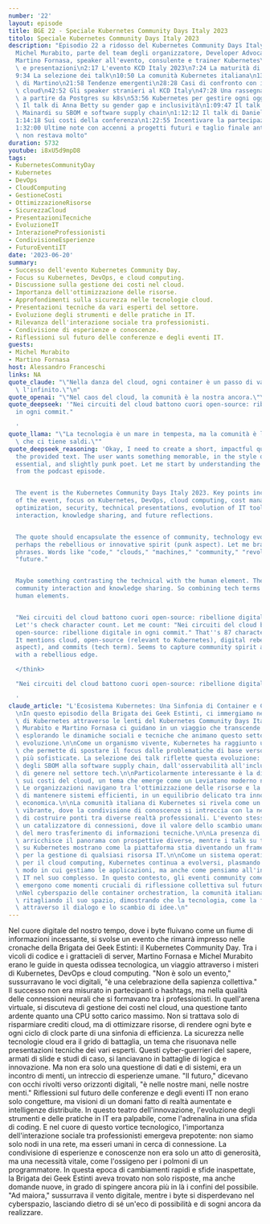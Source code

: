 ```yaml
---
number: '22'
layout: episode
title: BGE 22 - Speciale Kubernetes Community Days Italy 2023
titolo: Speciale Kubernetes Community Days Italy 2023
description: "Episodio 22 a ridosso del Kubernetes Community Days Italy 2023 con:\n\
  Michel Murabito, parte del team degli organizzatore, Developer Advocate at Mia-Platform\n\
  Martino Fornasa, speaker all'evento, consulente e trainer Kubernetes\n\n0:00 Introduzione\
  \ e presentazioni\n2:17 L'evento KCD Italy 2023\n7:24 La maturità di Kubernetes\n\
  9:34 La selezione dei talk\n10:50 La comunità Kubernetes italiana\n13.51 Il talk\
  \ di Martino\n21:58 Tendenze emergenti\n28:28 Casi di confronto con i costi del\
  \ cloud\n42:52 Gli speaker stranieri al KCD Italy\n47:28 Una rassegna di talk interessanti\
  \ a partire da Postgres su k8s\n53:56 Kubernetes per gestire ogni oggetto IT\n1:01:40\
  \ Il talk di Anna Betty su gender gap e inclusività\n1:09:47 Il talk di Paolo\
  \ Mainardi su SBOM e software supply chain\n1:12:12 Il talk di Daniel Oh su observability\n\
  1:14:18 Sui costi della conferenza\n1:22:55 Incentivare la partecipazione alle community\n\
  1:32:00 Ultime note con accenni a progetti futuri e taglio finale anticipato, ma\
  \ non restava molto"
duration: 5732
youtube: i8xU5d9mpD8
tags:
- KubernetesCommunityDay
- Kubernetes
- DevOps
- CloudComputing
- GestioneCosti
- OttimizzazioneRisorse
- SicurezzaCloud
- PresentazioniTecniche
- EvoluzioneIT
- InterazioneProfessionisti
- CondivisioneEsperienze
- FuturoEventiIT
date: '2023-06-20'
summary:
- Successo dell'evento Kubernetes Community Day.
- Focus su Kubernetes, DevOps, e cloud computing.
- Discussione sulla gestione dei costi nel cloud.
- Importanza dell'ottimizzazione delle risorse.
- Approfondimenti sulla sicurezza nelle tecnologie cloud.
- Presentazioni tecniche da vari esperti del settore.
- Evoluzione degli strumenti e delle pratiche in IT.
- Rilevanza dell'interazione sociale tra professionisti.
- Condivisione di esperienze e conoscenze.
- Riflessioni sul futuro delle conferenze e degli eventi IT.
guests:
- Michel Murabito
- Martino Fornasa
host: Alessandro Franceschi
links: NA
quote_claude: "\"Nella danza del cloud, ogni container è un passo di valzer con\
  \ l'infinito.\"\n"
quote_openai: "\"Nel caos del cloud, la comunità è la nostra ancora.\"\n"
quote_deepseek: '"Nei circuiti del cloud battono cuori open-source: ribellione digitale
  in ogni commit."

  '
quote_llama: "\"La tecnologia è un mare in tempesta, ma la comunità è l'ancora\
  \ che ci tiene saldi.\""
quote_deepseek_reasoning: 'Okay, I need to create a short, impactful quote based on
  the provided text. The user wants something memorable, in the style of a modern,
  essential, and slightly punk poet. Let me start by understanding the main themes
  from the podcast episode.


  The event is the Kubernetes Community Days Italy 2023. Key points include the success
  of the event, focus on Kubernetes, DevOps, cloud computing, cost management, resource
  optimization, security, technical presentations, evolution of IT tools, community
  interaction, knowledge sharing, and future reflections.


  The quote should encapsulate the essence of community, technology evolution, and
  perhaps the rebellious or innovative spirit (punk aspect). Let me brainstorm some
  phrases. Words like "code," "clouds," "machines," "community," "revolution," "costs,"
  "future."


  Maybe something contrasting the technical with the human element. The guests discussed
  community interaction and knowledge sharing. So combining tech terms with more poetic,
  human elements.


  "Nei circuiti del cloud battono cuori open-source: ribellione digitale in ogni commit."
  Let''s check character count. Let me count: "Nei circuiti del cloud battono cuori
  open-source: ribellione digitale in ogni commit." That''s 87 characters. Under 150.
  It mentions cloud, open-source (relevant to Kubernetes), digital rebellion (punk
  aspect), and commits (tech term). Seems to capture community spirit and tech evolution
  with a rebellious edge.

  </think>

  "Nei circuiti del cloud battono cuori open-source: ribellione digitale in ogni commit."

  '
claude_article: "L'Ecosistema Kubernetes: Una Sinfonia di Container e Comunità\n\
  \nIn questo episodio della Brigata dei Geek Estinti, ci immergiamo nell'universo\
  \ di Kubernetes attraverso le lenti del Kubernetes Community Days Italy 2023. Michel\
  \ Murabito e Martino Fornasa ci guidano in un viaggio che transcende la mera tecnologia,\
  \ esplorando le dinamiche sociali e tecniche che animano questo settore in continua\
  \ evoluzione.\n\nCome un organismo vivente, Kubernetes ha raggiunto una maturità\
  \ che permette di spostare il focus dalle problematiche di base verso questioni\
  \ più sofisticate. La selezione dei talk riflette questa evoluzione: dalla gestione\
  \ degli SBOM alla software supply chain, dall'osservabilità all'inclusività\
  \ di genere nel settore tech.\n\nParticolarmente interessante è la discussione\
  \ sui costi del cloud, un tema che emerge come un Leviatano moderno nel mare dell'IT.\
  \ Le organizzazioni navigano tra l'ottimizzazione delle risorse e la necessità\
  \ di mantenere sistemi efficienti, in un equilibrio delicato tra innovazione e sostenibilità\
  \ economica.\n\nLa comunità italiana di Kubernetes si rivela come un microcosmo\
  \ vibrante, dove la condivisione di conoscenze si intreccia con la necessità\
  \ di costruire ponti tra diverse realtà professionali. L'evento stesso diventa\
  \ un catalizzatore di connessioni, dove il valore dello scambio umano supera quello\
  \ del mero trasferimento di informazioni tecniche.\n\nLa presenza di speaker internazionali\
  \ arricchisce il panorama con prospettive diverse, mentre i talk su temi come PostgreSQL\
  \ su Kubernetes mostrano come la piattaforma stia diventando un framework universale\
  \ per la gestione di qualsiasi risorsa IT.\n\nCome un sistema operativo distribuito\
  \ per il cloud computing, Kubernetes continua a evolversi, plasmando non solo il\
  \ modo in cui gestiamo le applicazioni, ma anche come pensiamo all'infrastruttura\
  \ IT nel suo complesso. In questo contesto, gli eventi community come il KCD Italy\
  \ emergono come momenti cruciali di riflessione collettiva sul futuro della tecnologia.\n\
  \nNel cyberspazio delle container orchestration, la comunità italiana si sta\
  \ ritagliando il suo spazio, dimostrando che la tecnologia, come la filosofia, prospera\
  \ attraverso il dialogo e lo scambio di idee.\n"
---
```

Nel cuore digitale del nostro tempo, dove i byte fluivano come un fiume di informazioni incessante, si svolse un evento che rimarrà impresso nelle cronache della Brigata dei Geek Estinti: il Kubernetes Community Day. Tra i vicoli di codice e i grattacieli di server, Martino Fornasa e Michel Murabito erano le guide in questa odissea tecnologica, un viaggio attraverso i misteri di Kubernetes, DevOps e cloud computing.
"Non è solo un evento," sussurravano le voci digitali, "è una celebrazione della sapienza collettiva." Il successo non era misurato in partecipanti o hashtags, ma nella qualità delle connessioni neurali che si formavano tra i professionisti. In quell'arena virtuale, si discuteva di gestione dei costi nel cloud, una questione tanto ardente quanto una CPU sotto carico massimo. Non si trattava solo di risparmiare crediti cloud, ma di ottimizzare risorse, di rendere ogni byte e ogni ciclo di clock parte di una sinfonia di efficienza.
La sicurezza nelle tecnologie cloud era il grido di battaglia, un tema che risuonava nelle presentazioni tecniche dei vari esperti. Questi cyber-guerrieri del sapere, armati di slide e studi di caso, si lanciavano in battaglie di logica e innovazione. Ma non era solo una questione di dati e di sistemi, era un incontro di menti, un intreccio di esperienze umane.
"Il futuro," dicevano con occhi rivolti verso orizzonti digitali, "è nelle nostre mani, nelle nostre menti." Riflessioni sul futuro delle conferenze e degli eventi IT non erano solo congetture, ma visioni di un domani fatto di realtà aumentate e intelligenze distribuite.
In questo teatro dell'innovazione, l'evoluzione degli strumenti e delle pratiche in IT era palpabile, come l'adrenalina in una sfida di coding. E nel cuore di questo vortice tecnologico, l'importanza dell'interazione sociale tra professionisti emergeva prepotente: non siamo solo nodi in una rete, ma esseri umani in cerca di connessione.
La condivisione di esperienze e conoscenze non era solo un atto di generosità, ma una necessità vitale, come l'ossigeno per i polmoni di un programmatore. In questa epoca di cambiamenti rapidi e sfide inaspettate, la Brigata dei Geek Estinti aveva trovato non solo risposte, ma anche domande nuove, in grado di spingere ancora più in là i confini del possibile.
"Ad maiora," sussurrava il vento digitale, mentre i byte si disperdevano nel cyberspazio, lasciando dietro di sé un'eco di possibilità e di sogni ancora da realizzare.